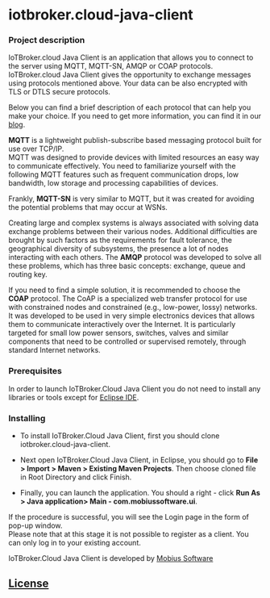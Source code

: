 # iotbroker.cloud-java-client

### Project description

IoTBroker.cloud Java Client is an application that allows you to connect to the server using MQTT, MQTT-SN, 
AMQP or COAP protocols. IoTBroker.cloud Java Client gives the opportunity to exchange messages using protocols mentioned above. Your data can be also encrypted with TLS or DTLS secure protocols.   

Below you can find a brief description of each protocol that can help you make your choice. 
If you need to get more information, you can find it in our [blog](https://www.iotbroker.cloud/clientApps/Java/MQTT).
 
**MQTT** is a lightweight publish-subscribe based messaging protocol built for use over TCP/IP.  
MQTT was designed to provide devices with limited resources an easy way to communicate effectively. 
You need to familiarize yourself with the following MQTT features such as frequent communication drops, low bandwidth, 
low storage and processing capabilities of devices. 

Frankly, **MQTT-SN** is very similar to MQTT, but it was created for avoiding the potential problems that may occur at WSNs. 

Creating large and complex systems is always associated with solving data exchange problems between their various nodes. 
Additional difficulties are brought by such factors as the requirements for fault tolerance, 
the geographical diversity of subsystems, the presence a lot of nodes interacting with each others. 
The **AMQP** protocol was developed to solve all these problems, which has three basic concepts: 
exchange, queue and routing key. 

If you need to find a simple solution, it is recommended to choose the **COAP** protocol. 
The CoAP is a specialized web transfer protocol for use with constrained nodes and constrained (e.g., low-power, lossy) 
networks. It was developed to be used in very simple electronics devices that allows them to communicate interactively 
over the Internet. It is particularly targeted for small low power sensors, switches, valves and similar components 
that need to be controlled or supervised remotely, through standard Internet networks.     
 
### Prerequisites

In order to launch IoTBroker.Cloud Java Client you do not need to install any libraries or tools except for 
[Eclipse IDE](https://www.eclipse.org/).

### Installing

* To install IoTBroker.Cloud Java Client, first you should clone iotbroker.cloud-java-client.  

 * Next open IoTBroker.Cloud Java Client, in Eclipse, you should go to **File > Import > Maven > Existing Maven Projects**. 
Then choose cloned file in Root Directory and click Finish.   

 * Finally, you can launch the application. You should a right - click **Run As > Java application> Main - com.mobiussoftware.ui**. 

If the procedure is successful, you will see the Login page in the form of pop-up window.  
Please note that at this stage it is not possible to register as a client. You can only log in to your existing account. 


IoTBroker.Cloud Java Client is developed by [Mobius Software](https://www.mobius-software.com/)

## [License](LICENSE.md)

